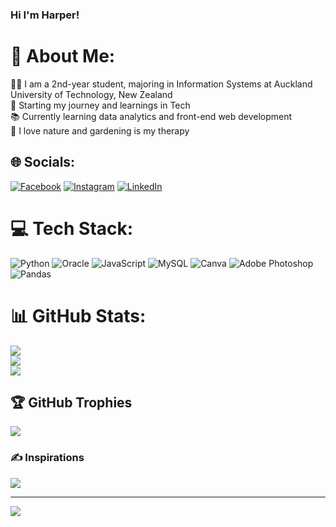 ### Hi I'm Harper!

# 💫 About Me:
👩‍💻 I am a 2nd-year student, majoring in Information Systems at Auckland University of Technology, New Zealand<br>🌱 Starting my journey and learnings in Tech<br>📚 Currently learning data analytics and front-end web development<br>🌿 I love nature and gardening is my therapy


## 🌐 Socials:
[![Facebook](https://img.shields.io/badge/Facebook-%231877F2.svg?logo=Facebook&logoColor=white)](https://www.facebook.com/harper.tran.0612/) [![Instagram](https://img.shields.io/badge/Instagram-%23E4405F.svg?logo=Instagram&logoColor=white)](https://www.instagram.com/harper.trn/) [![LinkedIn](https://img.shields.io/badge/LinkedIn-%230077B5.svg?logo=linkedin&logoColor=white)](https://www.linkedin.com/in/harper-tran-18ba5022a/) 

# 💻 Tech Stack:
![Python](https://img.shields.io/badge/python-3670A0?style=for-the-badge&logo=python&logoColor=ffdd54) ![Oracle](https://img.shields.io/badge/Oracle-F80000?style=for-the-badge&logo=oracle&logoColor=white) ![JavaScript](https://img.shields.io/badge/javascript-%23323330.svg?style=for-the-badge&logo=javascript&logoColor=%23F7DF1E) ![MySQL](https://img.shields.io/badge/mysql-%2300000f.svg?style=for-the-badge&logo=mysql&logoColor=white) ![Canva](https://img.shields.io/badge/Canva-%2300C4CC.svg?style=for-the-badge&logo=Canva&logoColor=white) ![Adobe Photoshop](https://img.shields.io/badge/adobe%20photoshop-%2331A8FF.svg?style=for-the-badge&logo=adobe%20photoshop&logoColor=white) ![Pandas](https://img.shields.io/badge/pandas-%23150458.svg?style=for-the-badge&logo=pandas&logoColor=white)
# 📊 GitHub Stats:
![](https://github-readme-stats.vercel.app/api?username=harpertran&theme=onedark&hide_border=false&include_all_commits=false&count_private=false)<br/>
![](https://github-readme-streak-stats.herokuapp.com/?user=harpertran&theme=onedark&hide_border=false)<br/>
![](https://github-readme-stats.vercel.app/api/top-langs/?username=harpertran&theme=onedark&hide_border=false&include_all_commits=false&count_private=false&layout=compact)

## 🏆 GitHub Trophies
![](https://github-profile-trophy.vercel.app/?username=harpertran&theme=onedark&no-frame=true&no-bg=true&margin-w=4)

### ✍️ Inspirations
![](https://quotes-github-readme.vercel.app/api?type=horizontal&theme=light)

---
[![](https://visitcount.itsvg.in/api?id=harpertran&icon=3&color=2)](https://visitcount.itsvg.in)

<!-- Proudly created with GPRM ( https://gprm.itsvg.in ) -->
